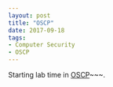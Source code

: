 ```yaml
---
layout: post
title: "OSCP"
date: 2017-09-18
tags:
- Computer Security
- OSCP
---
```


Starting lab time in [OSCP](https://www.offensive-security.com/information-security-certifications/oscp-offensive-security-certified-professional/)~~~.

<!--end excerpt-->
